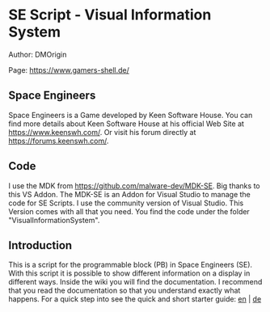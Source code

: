 # SE Script - Visual Information System

Author: DMOrigin

Page: https://www.gamers-shell.de/

## Space Engineers

Space Engineers is a Game developed by Keen Software House. You can find more details about Keen Software House at his official Web Site at https://www.keenswh.com/. Or visit his forum directly at https://forums.keenswh.com/.

## Code

I use the MDK from https://github.com/malware-dev/MDK-SE. Big thanks to this VS Addon. The MDK-SE is an Addon for Visual Studio to manage the code for SE Scripts. I use the community version of Visual Studio. This Version comes with all that you need. You find the code under the folder "VisualInformationSystem".

## Introduction

This is a script for the programmable block (PB) in Space Engineers (SE). With this script it is possible to show different information on a display in different ways. Inside the wiki you will find the documentation. I recommend that you read the documentation so that you understand exactly what happens. For a quick step into see the quick and short starter guide: [en](https://github.com/dmorigin/se_mod_vis/wiki/Getting-Started) | [de](https://github.com/dmorigin/se_mod_vis/wiki/Ein-erster-Start)
